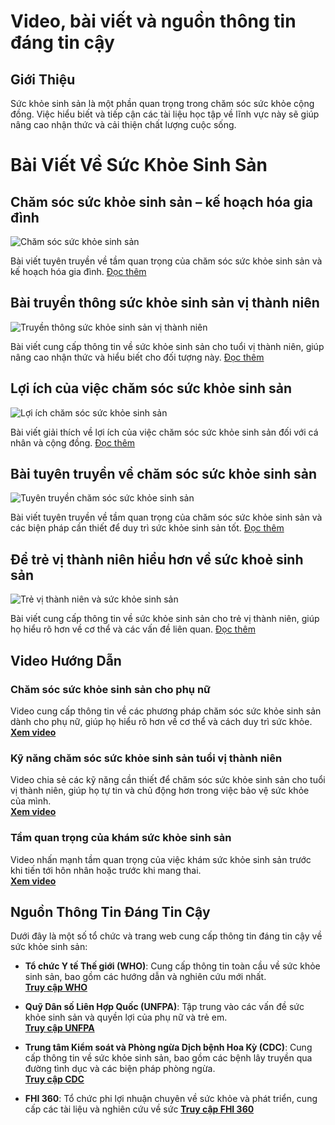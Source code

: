 # Video, bài viết và nguồn thông tin đáng tin cậy

## Giới Thiệu

Sức khỏe sinh sản là một phần quan trọng trong chăm sóc sức khỏe cộng đồng. Việc hiểu biết và tiếp cận các tài liệu học tập về lĩnh vực này sẽ giúp nâng cao nhận thức và cải thiện chất lượng cuộc sống.

# Bài Viết Về Sức Khỏe Sinh Sản

## Chăm sóc sức khỏe sinh sản – kế hoạch hóa gia đình

![Chăm sóc sức khỏe sinh sản](https://tse1.mm.bing.net/th?id=OIP.sk43VK8G8ODeWLKlznKzJAHaEK&pid=Api)

Bài viết tuyên truyền về tầm quan trọng của chăm sóc sức khỏe sinh sản và kế hoạch hóa gia đình. [Đọc thêm](https://trungtamytekesach.vn/tin-tuc/bai-tuyen-truyen-ve-%E2%80%9Ccham-soc-suc-khoe-sinh-san-%E2%80%93-ke-hoach-hoa-gia-dinh%E2%80%9D)

## Bài truyền thông sức khỏe sinh sản vị thành niên

![Truyền thông sức khỏe sinh sản vị thành niên](https://tse3.mm.bing.net/th?id=OIP.sQFzOGvZiyVdgf-Nzi3ICAHaFj&pid=Api)

Bài viết cung cấp thông tin về sức khỏe sinh sản cho tuổi vị thành niên, giúp nâng cao nhận thức và hiểu biết cho đối tượng này. [Đọc thêm](https://tytphuongphutrung.medinet.gov.vn/chuyen-muc/bai-truyen-thong-suc-khoe-sinh-san-vi-thanh-nien-cmobile11043-156299.aspx)

## Lợi ích của việc chăm sóc sức khỏe sinh sản

![Lợi ích chăm sóc sức khỏe sinh sản](https://tse2.mm.bing.net/th?id=OIP.XgBMni82lHzmd0jBiGbSxQHaF0&pid=Api)

Bài viết giải thích về lợi ích của việc chăm sóc sức khỏe sinh sản đối với cá nhân và cộng đồng. [Đọc thêm](https://lamdongcdc.vn/quan-ly-nha-nuoc/quan-ly-nha-nuoc-ve-y-te/loi-ich-cua-viec-cham-soc-suc-khoe-sinh-san.html)

## Bài tuyên truyền về chăm sóc sức khỏe sinh sản

![Tuyên truyền chăm sóc sức khỏe sinh sản](https://tse4.mm.bing.net/th?id=OIP.vvEtGIfid3nyanqb91wDyQHaEL&pid=Api)

Bài viết tuyên truyền về tầm quan trọng của chăm sóc sức khỏe sinh sản và các biện pháp cần thiết để duy trì sức khỏe sinh sản tốt. [Đọc thêm](https://mnatuhiep.edu.vn/tai-nguyen/bai-tuyen-truyen-ve-cham-soc-suc-khoe-sinh-san-lop-nt-d3-.html)

## Để trẻ vị thành niên hiểu hơn về sức khoẻ sinh sản

![Trẻ vị thành niên và sức khỏe sinh sản](https://tse2.mm.bing.net/th?id=OIP.fNi_BfLHPdX3qLJ3Y2s6rgHaBb&pid=Api)

Bài viết cung cấp thông tin về sức khỏe sinh sản cho trẻ vị thành niên, giúp họ hiểu rõ hơn về cơ thể và các vấn đề liên quan. [Đọc thêm](https://syt.daknong.gov.vn/dan-so-khhgd/de-tre-vi-thanh-nien-hieu-hon-ve-suc-khoe-sinh-san.html)

## Video Hướng Dẫn

### Chăm sóc sức khỏe sinh sản cho phụ nữ  
Video cung cấp thông tin về các phương pháp chăm sóc sức khỏe sinh sản dành cho phụ nữ, giúp họ hiểu rõ hơn về cơ thể và cách duy trì sức khỏe.  
[**Xem video**](https://www.youtube.com/watch?v=by7lSJJeE70)

### Kỹ năng chăm sóc sức khỏe sinh sản tuổi vị thành niên  
Video chia sẻ các kỹ năng cần thiết để chăm sóc sức khỏe sinh sản cho tuổi vị thành niên, giúp họ tự tin và chủ động hơn trong việc bảo vệ sức khỏe của mình.  
[**Xem video**](https://www.youtube.com/watch?v=x_5E9MQW0VA)

### Tầm quan trọng của khám sức khỏe sinh sản  
Video nhấn mạnh tầm quan trọng của việc khám sức khỏe sinh sản trước khi tiến tới hôn nhân hoặc trước khi mang thai.  
[**Xem video**](https://www.youtube.com/watch?v=yHaZlZG-1DI)

## Nguồn Thông Tin Đáng Tin Cậy

Dưới đây là một số tổ chức và trang web cung cấp thông tin đáng tin cậy về sức khỏe sinh sản:

- **Tổ chức Y tế Thế giới (WHO)**: Cung cấp thông tin toàn cầu về sức khỏe sinh sản, bao gồm các hướng dẫn và nghiên cứu mới nhất.  
  [**Truy cập WHO**](https://www.who.int)

- **Quỹ Dân số Liên Hợp Quốc (UNFPA)**: Tập trung vào các vấn đề sức khỏe sinh sản và quyền lợi của phụ nữ và trẻ em.  
  [**Truy cập UNFPA**](https://www.unfpa.org)

- **Trung tâm Kiểm soát và Phòng ngừa Dịch bệnh Hoa Kỳ (CDC)**: Cung cấp thông tin về sức khỏe sinh sản, bao gồm các bệnh lây truyền qua đường tình dục và các biện pháp phòng ngừa.  
  [**Truy cập CDC**](https://www.cdc.gov)

- **FHI 360**: Tổ chức phi lợi nhuận chuyên về sức khỏe và phát triển, cung cấp các tài liệu và nghiên cứu về sức
  [**Truy cập FHI 360**](https://www.fhi360.org)
